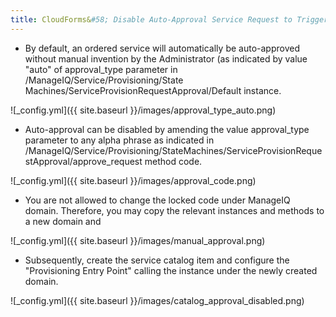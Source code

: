 ```yaml
---
title: CloudForms&#58; Disable Auto-Approval Service Request to Trigger Ansible Playbook
---
```


- By default, an ordered service will automatically be auto-approved without manual invention by the Administrator (as indicated by value "auto" of approval_type parameter in /ManageIQ/Service/Provisioning/State Machines/ServiceProvisionRequestApproval/Default instance.

![_config.yml]({{ site.baseurl }}/images/approval_type_auto.png)

- Auto-approval can be disabled by amending the value approval_type parameter to any alpha phrase as indicated in /ManageIQ/Service/Provisioning/StateMachines/ServiceProvisionRequestApproval/approve_request method code. 

![_config.yml]({{ site.baseurl }}/images/approval_code.png)

- You are not allowed to change the locked code under ManageIQ domain. Therefore, you may copy the relevant instances and methods to a new domain and 

![_config.yml]({{ site.baseurl }}/images/manual_approval.png)

- Subsequently, create the service catalog item and configure the "Provisioning Entry Point" calling the instance under the newly created domain.

![_config.yml]({{ site.baseurl }}/images/catalog_approval_disabled.png)
